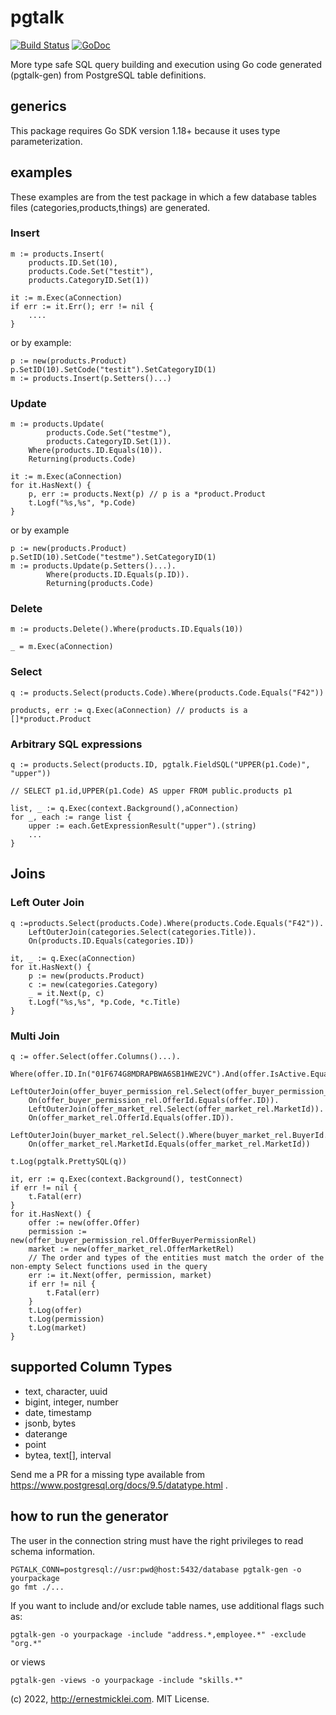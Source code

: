 # pgtalk

[![Build Status](https://api.travis-ci.com/emicklei/pgtalk.svg?branch=main)](https://travis-ci.com/github/emicklei/pgtalk)
[![GoDoc](https://pkg.go.dev/badge/github.com/emicklei/pgtalk)](https://pkg.go.dev/github.com/emicklei/pgtalk)

More type safe SQL query building and execution using Go code generated (pgtalk-gen) from PostgreSQL table definitions.

## generics

This package requires Go SDK version 1.18+ because it uses type parameterization.

## examples

These examples are from the test package in which a few database tables files (categories,products,things) are generated.

### Insert

	m := products.Insert(
		products.ID.Set(10),
		products.Code.Set("testit"),
		products.CategoryID.Set(1))

	it := m.Exec(aConnection)
	if err := it.Err(); err != nil {
		....
	}

or by example:

	p := new(products.Product)
	p.SetID(10).SetCode("testit").SetCategoryID(1)		
	m := products.Insert(p.Setters()...)

### Update

	m := products.Update(
			products.Code.Set("testme"),
			products.CategoryID.Set(1)).
		Where(products.ID.Equals(10)).
		Returning(products.Code)

	it := m.Exec(aConnection)	
	for it.HasNext() {
		p, err := products.Next(p) // p is a *product.Product
		t.Logf("%s,%s", *p.Code)
	}		

or by example

	p := new(products.Product)
	p.SetID(10).SetCode("testme").SetCategoryID(1)		
	m := products.Update(p.Setters()...).
			Where(products.ID.Equals(p.ID)).
			Returning(products.Code)

### Delete

	m := products.Delete().Where(products.ID.Equals(10))

	_ = m.Exec(aConnection)

### Select

	q := products.Select(products.Code).Where(products.Code.Equals("F42"))

	products, err := q.Exec(aConnection) // products is a []*product.Product

### Arbitrary SQL expressions

	q := products.Select(products.ID, pgtalk.FieldSQL("UPPER(p1.Code)", "upper"))
	
	// SELECT p1.id,UPPER(p1.Code) AS upper FROM public.products p1
	
	list, _ := q.Exec(context.Background(),aConnection)
	for _, each := range list {
		upper := each.GetExpressionResult("upper").(string)
		...
	}

## Joins

### Left Outer Join

    q :=products.Select(products.Code).Where(products.Code.Equals("F42")).
        LeftOuterJoin(categories.Select(categories.Title)).
        On(products.ID.Equals(categories.ID))

	it, _ := q.Exec(aConnection)
	for it.HasNext() {
		p := new(products.Product)
		c := new(categories.Category)
		_ = it.Next(p, c)
		t.Logf("%s,%s", *p.Code, *c.Title)
	}

### Multi Join

	q := offer.Select(offer.Columns()...).
		Where(offer.ID.In("01F674G8MDRAPBWA6SB1HWE2VC").And(offer.IsActive.Equals(true))).
		LeftOuterJoin(offer_buyer_permission_rel.Select(offer_buyer_permission_rel.BuyerPermission)).
		On(offer_buyer_permission_rel.OfferId.Equals(offer.ID)).
		LeftOuterJoin(offer_market_rel.Select(offer_market_rel.MarketId)).
		On(offer_market_rel.OfferId.Equals(offer.ID)).
		LeftOuterJoin(buyer_market_rel.Select().Where(buyer_market_rel.BuyerId.Equals("X1010_0100002"))).
		On(offer_market_rel.MarketId.Equals(offer_market_rel.MarketId))

	t.Log(pgtalk.PrettySQL(q))

	it, err := q.Exec(context.Background(), testConnect)
	if err != nil {
		t.Fatal(err)
	}
	for it.HasNext() {
		offer := new(offer.Offer)
		permission := new(offer_buyer_permission_rel.OfferBuyerPermissionRel)
		market := new(offer_market_rel.OfferMarketRel)
		// The order and types of the entities must match the order of the non-empty Select functions used in the query
		err := it.Next(offer, permission, market)
		if err != nil {
			t.Fatal(err)
		}
		t.Log(offer)
		t.Log(permission)
		t.Log(market)
	}

## supported Column Types

- text, character, uuid
- bigint, integer, number
- date, timestamp
- jsonb, bytes
- daterange
- point
- bytea, text[], interval

Send me a PR for a missing type available from https://www.postgresql.org/docs/9.5/datatype.html .

## how to run the generator

The user in the connection string must have the right privileges to read schema information.

	PGTALK_CONN=postgresql://usr:pwd@host:5432/database pgtalk-gen -o yourpackage
	go fmt ./...

If you want to include and/or exclude table names, use additional flags such as:

	pgtalk-gen -o yourpackage -include "address.*,employee.*" -exclude "org.*"

or views

	pgtalk-gen -views -o yourpackage -include "skills.*"

(c) 2022, http://ernestmicklei.com. MIT License.
